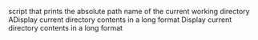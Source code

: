 script that prints the absolute path name of the current working directory
ADisplay current directory contents in a long format
Display current directory contents in a long format
